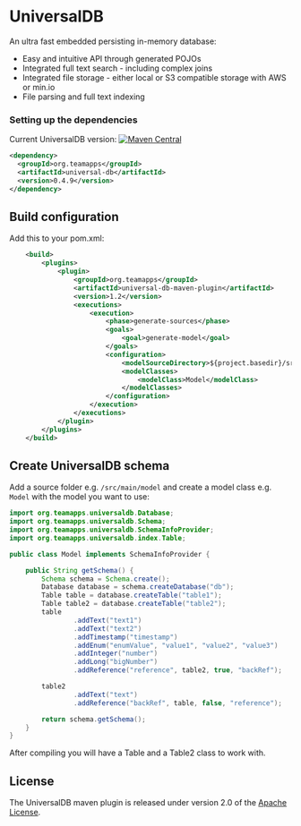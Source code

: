 
# UniversalDB

An ultra fast embedded persisting in-memory database:

* Easy and intuitive API through generated POJOs
* Integrated full text search - including complex joins
* Integrated file storage - either local or S3 compatible storage with AWS or min.io
* File parsing and full text indexing

### Setting up the dependencies

Current UniversalDB version: [![Maven Central](https://maven-badges.herokuapp.com/maven-central/org.teamapps/universal-db/badge.svg)](https://maven-badges.herokuapp.com/maven-central/org.teamapps/universal-db)
```xml
<dependency>
  <groupId>org.teamapps</groupId>
  <artifactId>universal-db</artifactId>
  <version>0.4.9</version>
</dependency>
```

## Build configuration

Add this to your pom.xml:

```xml
    <build>
        <plugins>
            <plugin>
                <groupId>org.teamapps</groupId>
                <artifactId>universal-db-maven-plugin</artifactId>
                <version>1.2</version>
                <executions>
                    <execution>
                        <phase>generate-sources</phase>
                        <goals>
                            <goal>generate-model</goal>
                        </goals>
                        <configuration>
                            <modelSourceDirectory>${project.basedir}/src/main/model</modelSourceDirectory>
                            <modelClasses>
                                <modelClass>Model</modelClass>
                            </modelClasses>
                        </configuration>
                    </execution>
                </executions>
            </plugin>
        </plugins>
    </build>
```

## Create UniversalDB schema 

Add a source folder e.g. `/src/main/model` and create a model class e.g. `Model` with the model you want to use:

```java
import org.teamapps.universaldb.Database;
import org.teamapps.universaldb.Schema;
import org.teamapps.universaldb.SchemaInfoProvider;
import org.teamapps.universaldb.index.Table;

public class Model implements SchemaInfoProvider {

	public String getSchema() {
		Schema schema = Schema.create();
		Database database = schema.createDatabase("db");
		Table table = database.createTable("table1");
		Table table2 = database.createTable("table2");
		table
				.addText("text1")
				.addText("text2")
				.addTimestamp("timestamp")
				.addEnum("enumValue", "value1", "value2", "value3")
				.addInteger("number")
				.addLong("bigNumber")
				.addReference("reference", table2, true, "backRef");

		table2
				.addText("text")
				.addReference("backRef", table, false, "reference");

		return schema.getSchema();
	}
}
```
After compiling you will have a Table and a Table2 class to work with.


## License

The UniversalDB maven plugin is released under version 2.0 of the [Apache License](https://www.apache.org/licenses/LICENSE-2.0).
